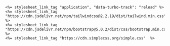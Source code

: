     <%= stylesheet_link_tag "application", "data-turbo-track": "reload" %>
    <%= stylesheet_link_tag "https://cdn.jsdelivr.net/npm/tailwindcss@2.2.19/dist/tailwind.min.css" %>
    <%= stylesheet_link_tag "https://cdn.jsdelivr.net/npm/bootstrap@5.0.2/dist/css/bootstrap.min.css"  %>
    <%= stylesheet_link_tag "https://cdn.simplecss.org/simple.css"  %>